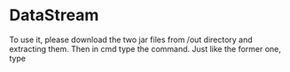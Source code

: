 DataStream
==========
To use it, please download the two jar files from /out directory and extracting them. Then in cmd type the command.
Just like the former one, type 
